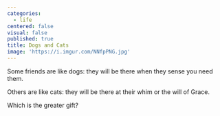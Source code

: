 ```yaml
---
categories:
  - life
centered: false
visual: false
published: true
title: Dogs and Cats
image: 'https://i.imgur.com/NNfpPNG.jpg'
---
```

Some friends are like dogs:
they will be there 
when they sense 
you need them.

Others are like cats:
they will be there 
at their whim
or the will of Grace.

Which is the greater gift?
